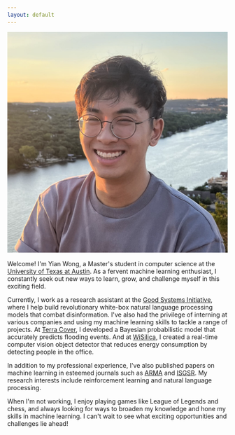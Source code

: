 ```yaml
---
layout: default
---
```

<img class="profile-picture" src="imgs/me.jpg">


Welcome! I'm Yian Wong, a Master's student in computer science at the [University of Texas at Austin](https://www.cs.utexas.edu/). As a fervent machine learning enthusiast, I constantly seek out new ways to learn, grow, and challenge myself in this exciting field.

Currently, I work as a research assistant at the [Good Systems Initiative](https://bridgingbarriers.utexas.edu/good-systems/projects/designing-responsible-ai-technologies-to-curb-disinformation), where I help build revolutionary white-box natural language processing models that combat disinformation. I've also had the privilege of interning at various companies and using my machine learning skills to tackle a range of projects. At [Terra Cover](http://www.terracover.ai/), I developed a Bayesian probabilistic model that accurately predicts flooding events. And at [WiSilica](https://wisilica.com/), I created a real-time computer vision object detector that reduces energy consumption by detecting people in the office.

In addition to my professional experience, I've also published papers on machine learning in esteemed journals such as [ARMA](https://armarocks.org/) and [ISGSR](https://isgsr2022.org/). My research interests include reinforcement learning and natural language processing.

When I'm not working, I enjoy playing games like League of Legends and chess, and always looking for ways to broaden my knowledge and hone my skills in machine learning. I can't wait to see what exciting opportunities and challenges lie ahead!
